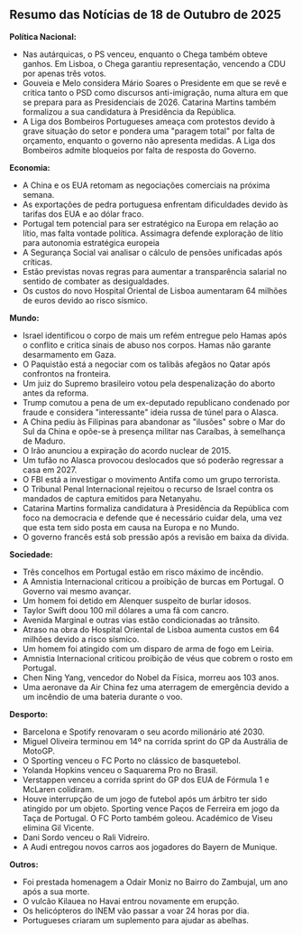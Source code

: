 ## Resumo das Notícias de 18 de Outubro de 2025

**Política Nacional:**

*   Nas autárquicas, o PS venceu, enquanto o Chega também obteve ganhos. Em Lisboa, o Chega garantiu representação, vencendo a CDU por apenas três votos.
*   Gouveia e Melo considera Mário Soares o Presidente em que se revê e critica tanto o PSD como discursos anti-imigração, numa altura em que se prepara para as Presidenciais de 2026. Catarina Martins também formalizou a sua candidatura à Presidência da República.
*   A Liga dos Bombeiros Portugueses ameaça com protestos devido à grave situação do setor e pondera uma "paragem total" por falta de orçamento, enquanto o governo não apresenta medidas. A Liga dos Bombeiros admite bloqueios por falta de resposta do Governo.

**Economia:**

*   A China e os EUA retomam as negociações comerciais na próxima semana.
*   As exportações de pedra portuguesa enfrentam dificuldades devido às tarifas dos EUA e ao dólar fraco.
*   Portugal tem potencial para ser estratégico na Europa em relação ao lítio, mas falta vontade política. Assimagra defende exploração de lítio para autonomia estratégica europeia
*   A Segurança Social vai analisar o cálculo de pensões unificadas após críticas.
*   Estão previstas novas regras para aumentar a transparência salarial no sentido de combater as desigualdades.
*   Os custos do novo Hospital Oriental de Lisboa aumentaram 64 milhões de euros devido ao risco sísmico.

**Mundo:**

*   Israel identificou o corpo de mais um refém entregue pelo Hamas após o conflito e critica sinais de abuso nos corpos. Hamas não garante desarmamento em Gaza.
*   O Paquistão está a negociar com os talibãs afegãos no Qatar após confrontos na fronteira.
*   Um juiz do Supremo brasileiro votou pela despenalização do aborto antes da reforma.
*   Trump comutou a pena de um ex-deputado republicano condenado por fraude e considera "interessante" ideia russa de túnel para o Alasca.
*   A China pediu às Filipinas para abandonar as "ilusões" sobre o Mar do Sul da China e opõe-se à presença militar nas Caraíbas, à semelhança de Maduro.
*   O Irão anunciou a expiração do acordo nuclear de 2015.
*   Um tufão no Alasca provocou deslocados que só poderão regressar a casa em 2027.
*   O FBI está a investigar o movimento Antifa como um grupo terrorista.
*   O Tribunal Penal Internacional rejeitou o recurso de Israel contra os mandados de captura emitidos para Netanyahu.
*   Catarina Martins formaliza candidatura à Presidência da República com foco na democracia e defende que é necessário cuidar dela, uma vez que esta tem sido posta em causa na Europa e no Mundo.
*   O governo francês está sob pressão após a revisão em baixa da dívida.

**Sociedade:**

*   Três concelhos em Portugal estão em risco máximo de incêndio.
*   A Amnistia Internacional criticou a proibição de burcas em Portugal. O Governo vai mesmo avançar.
*   Um homem foi detido em Alenquer suspeito de burlar idosos.
*   Taylor Swift doou 100 mil dólares a uma fã com cancro.
*   Avenida Marginal e outras vias estão condicionadas ao trânsito.
*   Atraso na obra do Hospital Oriental de Lisboa aumenta custos em 64 milhões devido a risco sísmico.
*   Um homem foi atingido com um disparo de arma de fogo em Leiria.
*   Amnistia Internacional criticou proibição de véus que cobrem o rosto em Portugal.
*   Chen Ning Yang, vencedor do Nobel da Física, morreu aos 103 anos.
*   Uma aeronave da Air China fez uma aterragem de emergência devido a um incêndio de uma bateria durante o voo.

**Desporto:**

*   Barcelona e Spotify renovaram o seu acordo milionário até 2030.
*   Miguel Oliveira terminou em 14º na corrida sprint do GP da Austrália de MotoGP.
*   O Sporting venceu o FC Porto no clássico de basquetebol.
*   Yolanda Hopkins venceu o Saquarema Pro no Brasil.
*   Verstappen venceu a corrida sprint do GP dos EUA de Fórmula 1 e McLaren colidiram.
*   Houve interrupção de um jogo de futebol após um árbitro ter sido atingido por um objeto. Sporting vence Paços de Ferreira em jogo da Taça de Portugal. O FC Porto também goleou. Académico de Viseu elimina Gil Vicente.
*   Dani Sordo venceu o Rali Vidreiro.
*   A Audi entregou novos carros aos jogadores do Bayern de Munique.

**Outros:**

*   Foi prestada homenagem a Odair Moniz no Bairro do Zambujal, um ano após a sua morte.
*   O vulcão Kilauea no Havai entrou novamente em erupção.
*   Os helicópteros do INEM vão passar a voar 24 horas por dia.
*   Portugueses criaram um suplemento para ajudar as abelhas.